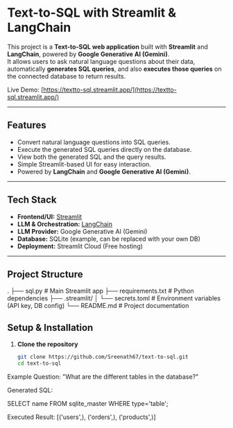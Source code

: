 #  Text-to-SQL with Streamlit & LangChain

This project is a **Text-to-SQL web application** built with **Streamlit** and **LangChain**, powered by **Google Generative AI (Gemini)**.  
It allows users to ask natural language questions about their data, automatically **generates SQL queries**, and also **executes those queries** on the connected database to return results.

Live Demo: [https://textto-sql.streamlit.app/](https://textto-sql.streamlit.app/)

---

## Features
- Convert natural language questions into SQL queries.
- Execute the generated SQL queries directly on the database.
- View both the generated SQL and the query results.
- Simple Streamlit-based UI for easy interaction.
- Powered by **LangChain** and **Google Generative AI (Gemini)**.

---

##  Tech Stack
- **Frontend/UI:** [Streamlit](https://streamlit.io)
- **LLM & Orchestration:** [LangChain](https://www.langchain.com/)
- **LLM Provider:** Google Generative AI (Gemini)
- **Database:** SQLite (example, can be replaced with your own DB)
- **Deployment:** Streamlit Cloud (Free hosting)

---

## Project Structure
.
├── sql.py # Main Streamlit app
├── requirements.txt # Python dependencies
├── .streamlit/
│ └── secrets.toml # Environment variables (API key, DB config)
└── README.md # Project documentation

## Setup & Installation

1. **Clone the repository**
   ```bash
   git clone https://github.com/Sreenath67/text-to-sql.git
   cd text-to-sql
   
 Example
Question:
 "What are the different tables in the database?"

Generated SQL:

SELECT name FROM sqlite_master WHERE type='table';


Executed Result:
[('users',), ('orders',), ('products',)]



